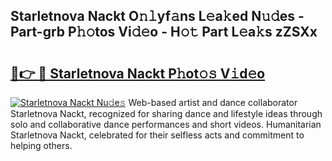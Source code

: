 ## Starletnova Nackt O𝚗𝚕yf𝚊ns L𝚎a𝚔ed N𝚞𝚍es - Part-grb P𝚑𝚘tos Vi𝚍𝚎o - H𝚘𝚝 Part L𝚎a𝚔s zZSXx

# <h2><a href="http://kfd6ic6.oniu.top/?m=Starletnova+Nackt">🔗👉 🔴 Starletnova Nackt P𝚑ot𝚘𝚜 V𝚒d𝚎o</a></h2>

[![Starletnova Nackt Nu𝚍e𝚜](https://i.imgur.com/0qMVB7G.gif)](http://kfd6ic6.oniu.top/?m=Starletnova+Nackt)
Web-based artist and dance collaborator Starletnova Nackt, recognized for sharing dance and lifestyle ideas through solo and collaborative dance performances and short videos. Humanitarian Starletnova Nackt, celebrated for their selfless acts and commitment to helping others.  
